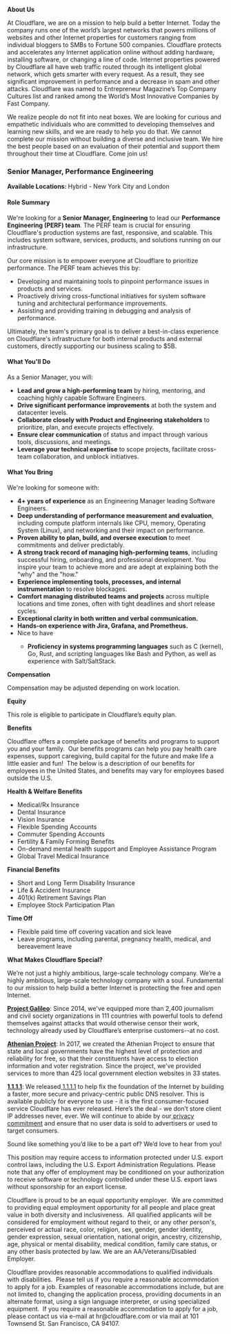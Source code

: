 <div class="content-intro">
	<div><strong>About Us</strong></div>
	<div>
		<p>At Cloudflare, we are on a mission to help build a better Internet. Today the company runs one of the world’s largest networks that powers millions of websites and other Internet properties for customers ranging from individual bloggers to SMBs to Fortune 500 companies. Cloudflare protects and accelerates any Internet application online without adding hardware, installing software, or changing a line of code. Internet properties powered by Cloudflare all have web traffic routed through its intelligent global network, which gets smarter with every request. As a result, they see significant improvement in performance and a decrease in spam and other attacks. Cloudflare was named to Entrepreneur Magazine’s Top Company Cultures list and ranked among the World’s Most Innovative Companies by Fast Company.&nbsp;</p>
		<p><span style="font-weight: 400;">We realize people do not fit into neat boxes. We are looking for curious and empathetic individuals who are committed to developing themselves and learning new skills, and we are ready to help you do that. We cannot complete our mission without building a diverse and inclusive team. We hire the best people based on an evaluation of their potential and support them throughout their time at Cloudflare. Come join us!&nbsp;</span></p>
	</div>
</div>
<h3><strong>Senior Manager, Performance Engineering</strong></h3>
<p><strong>Available Locations:&nbsp;</strong>Hybrid - New York City and London</p>
<h4><strong>Role Summary</strong></h4>
<p>We're looking for a <strong>Senior Manager, Engineering</strong> to lead our <strong>Performance Engineering (PERF) team</strong>. The PERF team is crucial for ensuring Cloudflare's production systems are fast, responsive, and scalable. This includes system software, services, products, and solutions running on our infrastructure.</p>
<p>Our core mission is to empower everyone at Cloudflare to prioritize performance. The PERF team achieves this by:</p>
<ul>
	<li>Developing and maintaining tools to pinpoint performance issues in products and services.</li>
	<li>Proactively driving cross-functional initiatives for system software tuning and architectural performance improvements.</li>
	<li>Assisting and providing training in debugging and analysis of performance.</li>
</ul>
<p>Ultimately, the team's primary goal is to deliver a best-in-class experience on Cloudflare's infrastructure for both internal products and external customers, directly supporting our business scaling to $5B.</p>
<h4><strong>What You'll Do</strong></h4>
<p>As a Senior Manager, you will:</p>
<ul>
	<li><strong>Lead and grow a high-performing team</strong> by hiring, mentoring, and coaching highly capable Software Engineers.</li>
	<li><strong>Drive significant performance improvements</strong> at both the system and datacenter levels.</li>
	<li><strong>Collaborate closely with Product and Engineering stakeholders</strong> to prioritize, plan, and execute projects effectively.</li>
	<li><strong>Ensure clear communication</strong> of status and impact through various tools, discussions, and meetings.</li>
	<li><strong>Leverage your technical expertise</strong> to scope projects, facilitate cross-team collaboration, and unblock initiatives.</li>
</ul>
<h4><strong>What You Bring</strong></h4>
<p>We're looking for someone with:</p>
<ul>
	<li><strong>4+ years of experience</strong> as an Engineering Manager leading Software Engineers.</li>
	<li><strong>Deep understanding of performance measurement and evaluation</strong>, including compute platform internals like CPU, memory, Operating System (Linux), and networking and their impact on performance.</li>
	<li><strong>Proven ability to plan, build, and oversee execution</strong> to meet commitments and deliver predictably.</li>
	<li><strong>A strong track record of managing high-performing teams</strong>, including successful hiring, onboarding, and professional development. You inspire your team to achieve more and are adept at explaining both the "why" and the "how."</li>
	<li><strong>Experience implementing tools, processes, and internal instrumentation</strong> to resolve blockages.</li>
	<li><strong>Comfort managing distributed teams and projects</strong> across multiple locations and time zones, often with tight deadlines and short release cycles.</li>
	<li><strong>Exceptional clarity in both written and verbal communication.</strong></li>
	<li><strong>Hands-on experience with Jira, Grafana, and Prometheus.</strong></li>
	<li>Nice to have</li>
	<ul>
		<li><strong>Proficiency in systems programming languages</strong> such as C (kernel), Go, Rust, and scripting languages like Bash and Python, as well as experience with Salt/SaltStack.</li>
	</ul>
</ul>
<p><strong>Compensation</strong></p>
<p>Compensation may be adjusted depending on work location.</p>
<p><strong>Equity</strong></p>
<p>This role is eligible to participate in Cloudflare’s equity plan.</p>
<p><strong>Benefits</strong></p>
<p>Cloudflare offers a complete package of benefits and programs to support you and your family.&nbsp; Our benefits programs can help you pay health care expenses, support caregiving, build capital for the future and make life a little easier and fun!&nbsp; The below is a description of our benefits for employees in the United States, and benefits may vary for employees based outside the U.S.</p>
<p><strong>Health &amp; Welfare Benefits</strong></p>
<ul>
	<li>Medical/Rx Insurance</li>
	<li>Dental Insurance</li>
	<li>Vision Insurance</li>
	<li>Flexible Spending Accounts</li>
	<li>Commuter Spending Accounts</li>
	<li>Fertility &amp; Family Forming Benefits</li>
	<li>On-demand mental health support and Employee Assistance Program</li>
	<li>Global Travel Medical Insurance</li>
</ul>
<p><strong>Financial Benefits</strong></p>
<ul>
	<li>Short and Long Term Disability Insurance</li>
	<li>Life &amp; Accident Insurance</li>
	<li>401(k) Retirement Savings Plan</li>
	<li>Employee Stock Participation Plan</li>
</ul>
<p><strong>Time Off</strong></p>
<ul>
	<li>Flexible paid time off covering vacation and sick leave</li>
	<li>Leave programs, including parental, pregnancy health, medical, and bereavement leave</li>
</ul>
<div class="content-conclusion">
	<p><strong>What Makes Cloudflare Special?</strong></p>
	<p><span style="font-weight: 400;">We’re not just a highly ambitious, large-scale technology company. We’re a highly ambitious, large-scale technology company with a soul. Fundamental to our mission to help build a better Internet is protecting the free and open Internet.</span></p>
	<p><a href="https://blog.cloudflare.com/protecting-free-expression-online/"><strong>Project Galileo</strong></a><span style="font-weight: 400;">: Since 2014, we've equipped more than 2,400 journalism and civil society organizations in 111 countries with powerful tools to defend themselves against attacks that would otherwise censor their work, technology already used by Cloudflare’s enterprise customers--at no cost.</span></p>
	<p><strong><a href="https://www.cloudflare.com/athenian/">Athenian Project</a></strong><span style="font-weight: 400;">: In 2017, we created the Athenian Project to ensure that state and local governments have the highest level of protection and reliability for free, so that their constituents have access to election information and voter registration. Since the project, we've provided services to more than 425 local government election websites in 33 states.</span></p>
	<p><a href="https://1.1.1.1/"><strong>1.1.1.1</strong></a><span style="font-weight: 400;">: We released</span><a href="https://1.1.1.1/"> <span style="font-weight: 400;">1.1.1.1</span></a><span style="font-weight: 400;"> to help fix the foundation of the Internet by building a faster, more secure and privacy-centric public DNS resolver. This is available publicly for everyone to use - it is the first consumer-focused service Cloudflare has ever released. Here’s the deal - we don’t store client IP addresses never, ever. We will continue to abide by our</span><a href="https://developers.cloudflare.com/1.1.1.1/privacy/public-dns-resolver"> privacy commitment</a><span style="font-weight: 400;"> and ensure that no user data is sold to advertisers or used to target consumers.</span></p>
	<p><span style="font-weight: 400;">Sound like something you’d like to be a part of? We’d love to hear from you!</span></p>
	<p><span style="font-weight: 400;">This position may require access to information protected under U.S. export control laws, including the U.S. Export Administration Regulations. Please note that any offer of employment may be conditioned on your authorization to receive software or technology controlled under these U.S. export laws without sponsorship for an export license.</span></p>
	<p><span style="font-weight: 400;">Cloudflare is proud to be an equal opportunity employer. &nbsp;We are committed to providing equal employment opportunity for all people and place great value in both diversity and inclusiveness. &nbsp;All qualified applicants will be considered for employment without regard to their, or any other person's, perceived or actual</span> <span style="font-weight: 400;">race, color, religion, sex, gender, gender identity, gender expression, sexual orientation, national origin, ancestry, citizenship, age, physical or mental disability, medical condition, family care status, or any other basis protected by law. </span><span style="font-weight: 400;">We are an AA/Veterans/Disabled Employer.</span></p>
	<p><span style="font-weight: 400;">Cloudflare provides reasonable accommodations to qualified individuals with disabilities. &nbsp;Please tell us if you require a reasonable accommodation to apply for a job. Examples of reasonable accommodations include, but are not limited to, changing the application process, providing documents in an alternate format, using a sign language interpreter, or using specialized equipment. &nbsp;If you require a reasonable accommodation to apply for a job, please contact us via e-mail at </span><span style="font-weight: 400;">hr@cloudflare.com</span><span style="font-weight: 400;"> or via mail at 101 Townsend St. San Francisco, CA 94107.</span></p>
</div>